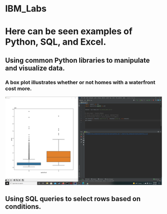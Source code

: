 # IBM_Labs

<html>
    <body>
      <h1>Here can be seen examples of Python, SQL, and Excel.</h2>
        <h2>Using common Python libraries to manipulate and visualize data.</h2>
            <h3>A box plot illustrates whether or not homes with a waterfront cost more.</h3>
                <img src='https://github.com/vorsyybl/IBM_Labs/blob/main/pandas/box.png'></img>
        <h2>Using SQL queries to select rows based on conditions.</h2>
            <h3></h3>
    </body>
</html>
